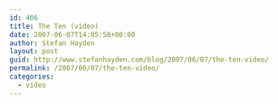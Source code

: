 ```yaml
---
id: 406
title: The Ten (video)
date: 2007-06-07T14:05:58+00:00
author: Stefan Hayden
layout: post
guid: http://www.stefanhayden.com/blog/2007/06/07/the-ten-video/
permalink: /2007/06/07/the-ten-video/
categories:
  - video
---
```

<object width="425" height="350"><param name="movie" value="http://www.youtube.com/v/dUBc0zAqa3s"></param><param name="wmode" value="transparent"></param><embed src="http://www.youtube.com/v/dUBc0zAqa3s" type="application/x-shockwave-flash" wmode="transparent" width="425" height="350"></embed></object>